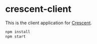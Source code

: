 crescent-client
===============

This is the client application for [Crescent](https://github.com/etheriqa/crescent).

```sh
npm install
npm start
```
